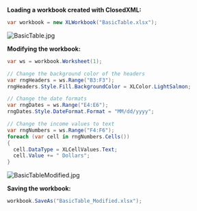 **Loading a workbook created with ClosedXML:**  
```c#
var workbook = new XLWorkbook("BasicTable.xlsx");
```

![BasicTable.jpg](http://download-codeplex.sec.s-msft.com/Download?ProjectName=closedxml&DownloadId=153032 "BasicTable.jpg")  

**Modifying the workbook:**  
```c#
var ws = workbook.Worksheet(1);

// Change the background color of the headers
var rngHeaders = ws.Range("B3:F3");
rngHeaders.Style.Fill.BackgroundColor = XLColor.LightSalmon;

// Change the date formats
var rngDates = ws.Range("E4:E6");
rngDates.Style.DateFormat.Format = "MM/dd/yyyy";

// Change the income values to text
var rngNumbers = ws.Range("F4:F6");
foreach (var cell in rngNumbers.Cells())
{
  cell.DataType = XLCellValues.Text;
  cell.Value += " Dollars";
}
```

![BasicTableModified.jpg](http://download-codeplex.sec.s-msft.com/Download?ProjectName=closedxml&DownloadId=153033 "BasicTableModified.jpg")  

**Saving the workbook:**  
```c#
workbook.SaveAs("BasicTable_Modified.xlsx");
```
